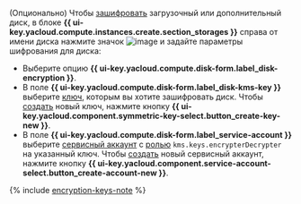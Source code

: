 (Опционально) Чтобы [зашифровать](../../compute/concepts/encryption.md) загрузочный или дополнительный диск, в блоке **{{ ui-key.yacloud.compute.instances.create.section_storages }}** справа от имени диска нажмите значок ![image](../../_assets/console-icons/pencil.svg) и задайте параметры шифрования для диска:

* Выберите опцию **{{ ui-key.yacloud.compute.disk-form.label_disk-encryption }}**.
* В поле **{{ ui-key.yacloud.compute.disk-form.label_disk-kms-key }}** выберите [ключ](../../kms/concepts/key.md), которым вы хотите зашифровать диск. Чтобы [создать](../../kms/operations/key.md#create) новый ключ, нажмите кнопку **{{ ui-key.yacloud.component.symmetric-key-select.button_create-key-new }}**.
* В поле **{{ ui-key.yacloud.compute.disk-form.label_service-account }}** выберите [сервисный аккаунт](../../iam/concepts/users/service-accounts.md) c [ролью](../../kms/security/index.md#kms-keys-encrypterDecrypter) `kms.keys.encrypterDecrypter` на указанный ключ. Чтобы [создать](../../iam/operations/sa/create.md) новый сервисный аккаунт, нажмите кнопку **{{ ui-key.yacloud.component.service-account-select.button_create-account-new }}**.

{% include [encryption-keys-note](encryption-keys-note.md) %}
